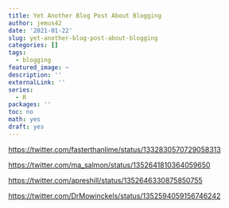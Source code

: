 ```yaml
---
title: Yet Another Blog Post About Blogging
author: jemus42
date: '2021-01-22'
slug: yet-another-blog-post-about-blogging
categories: []
tags:
  - blogging
featured_image: ~
description: ''
externalLink: ''
series:
  - R
packages: ''
toc: no
math: yes
draft: yes
---
```


https://twitter.com/fasterthanlime/status/1332830570729058313

https://twitter.com/ma_salmon/status/1352641810364059650

https://twitter.com/apreshill/status/1352646330875850755

https://twitter.com/DrMowinckels/status/1352594059156746242
